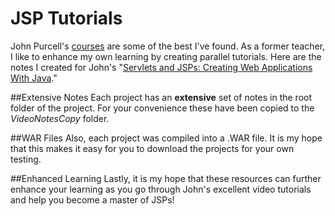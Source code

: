JSP Tutorials
===========

John Purcell's [courses] are some of the best I've found. As a former teacher, I like to enhance my own learning by creating parallel tutorials. Here are the notes I created for John's "[Servlets and JSPs: Creating Web Applications With Java]."



##Extensive Notes
Each project has an **extensive** set of notes in the root folder of the project. For your convenience these have been copied to the *VideoNotesCopy* folder. 

##WAR Files
Also, each project was compiled into a .WAR file. It is my hope that this makes it easy for you to download the projects for your own testing.

##Enhanced Learning
Lastly, it is my hope that these resources can further enhance your learning as you go through John's excellent video tutorials and help you become a master of JSPs!



[courses]:http://www.caveofprogramming.com/
[Servlets and JSPs: Creating Web Applications With Java]:http://courses.caveofprogramming.com/course/servlets-and-jsps-creating-web-applications-with-java/

